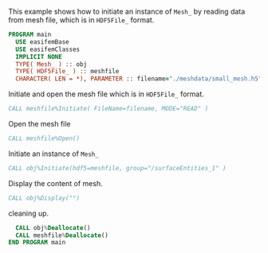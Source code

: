 This example shows how to initiate an instance of `Mesh_` by reading data from mesh file, which is in `HDF5File_` format.

```fortran
PROGRAM main
  USE easifemBase
  USE easifemClasses
  IMPLICIT NONE
  TYPE( Mesh_ ) :: obj
  TYPE( HDF5File_ ) :: meshfile
  CHARACTER( LEN = *), PARAMETER :: filename="./meshdata/small_mesh.h5"
```

Initiate and open the mesh file which is in `HDF5File_` format.

```fortran
CALL meshfile%Initiate( FileName=filename, MODE="READ" )
```

Open the mesh file

```fortran
CALL meshfile%Open()
```

Initiate an instance of `Mesh_`

```fortran
CALL obj%Initiate(hdf5=meshfile, group="/surfaceEntities_1" )
```

Display the content of mesh.

```fortran
CALL obj%Display("")
```

cleaning up.

```fortran
  CALL obj%Deallocate()
  CALL meshfile%Deallocate()
END PROGRAM main
```
